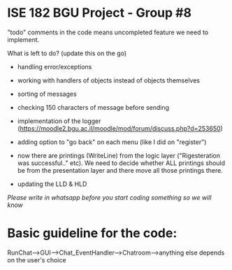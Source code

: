 # ISE 182 BGU Project - Group #8

"todo" comments in the code means uncompleted feature we need to implement.

What is left to do? (update this on the go)

- handling error/exceptions

- working with handlers of objects instead of objects themselves

- sorting of messages

- checking 150 characters of message before sending

- implementation of the logger (https://moodle2.bgu.ac.il/moodle/mod/forum/discuss.php?d=253650)

- adding option to "go back" on each menu (like I did on "register")

- now there are printings (WriteLine) from the logic layer ("Rigesteration was successful.." etc). We need to decide whether ALL printings should be from the presentation layer and there move all those printings there.

- updating the LLD & HLD

*Please write in whatsapp before you start coding something so we will know*

# Basic guideline for the code:
RunChat-->GUI-->Chat_EventHandler-->Chatroom-->anything else depends on the user's choice
